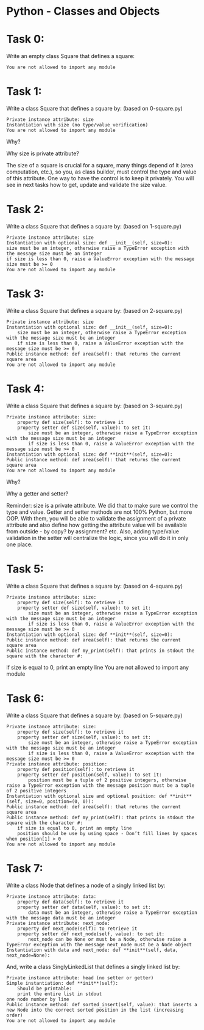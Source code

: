 # Python - Classes and Objects

# Task 0:

Write an empty class Square that defines a square:

    You are not allowed to import any module

# Task 1:

Write a class Square that defines a square by: (based on 0-square.py)

    Private instance attribute: size
    Instantiation with size (no type/value verification)
    You are not allowed to import any module

Why?

Why size is private attribute?

The size of a square is crucial for a square, many things depend of it (area computation, etc.), so you, as class builder, must control the type and value of this attribute. One way to have the control is to keep it privately. You will see in next tasks how to get, update and validate the size value.

# Task 2:

Write a class Square that defines a square by: (based on 1-square.py)

    Private instance attribute: size
    Instantiation with optional size: def __init__(self, size=0):
    size must be an integer, otherwise raise a TypeError exception with the message size must be an integer
    if size is less than 0, raise a ValueError exception with the message size must be >= 0
    You are not allowed to import any module

# Task 3:

Write a class Square that defines a square by: (based on 2-square.py)

    Private instance attribute: size
    Instantiation with optional size: def __init__(self, size=0):
    	size must be an integer, otherwise raise a TypeError exception with the message size must be an integer
    	if size is less than 0, raise a ValueError exception with the message size must be >= 0
    Public instance method: def area(self): that returns the current square area
    You are not allowed to import any module

# Task 4:

Write a class Square that defines a square by: (based on 3-square.py)

    Private instance attribute: size:
    	property def size(self): to retrieve it
    	property setter def size(self, value): to set it:
    		size must be an integer, otherwise raise a TypeError exception with the message size must be an integer
    		if size is less than 0, raise a ValueError exception with the message size must be >= 0
    Instantiation with optional size: def **init**(self, size=0):
    Public instance method: def area(self): that returns the current square area
    You are not allowed to import any module

Why?

Why a getter and setter?

Reminder: size is a private attribute. We did that to make sure we control the type and value. Getter and setter methods are not 100% Python, but more OOP. With them, you will be able to validate the assignment of a private attribute and also define how getting the attribute value will be available from outside - by copy? by assignment? etc. Also, adding type/value validation in the setter will centralize the logic, since you will do it in only one place.

# Task 5:

Write a class Square that defines a square by: (based on 4-square.py)

    Private instance attribute: size:
    	property def size(self): to retrieve it
    	property setter def size(self, value): to set it:
    		size must be an integer, otherwise raise a TypeError exception with the message size must be an integer
    		if size is less than 0, raise a ValueError exception with the message size must be >= 0
    Instantiation with optional size: def **init**(self, size=0):
    Public instance method: def area(self): that returns the current square area
    Public instance method: def my_print(self): that prints in stdout the square with the character #:

if size is equal to 0, print an empty line
You are not allowed to import any module

# Task 6:

Write a class Square that defines a square by: (based on 5-square.py)

    Private instance attribute: size:
    	property def size(self): to retrieve it
    	property setter def size(self, value): to set it:
    		size must be an integer, otherwise raise a TypeError exception with the message size must be an integer
    		if size is less than 0, raise a ValueError exception with the message size must be >= 0
    Private instance attribute: position:
    	property def position(self): to retrieve it
    	property setter def position(self, value): to set it:
    		position must be a tuple of 2 positive integers, otherwise raise a TypeError exception with the message position must be a tuple of 2 positive integers
    Instantiation with optional size and optional position: def **init**(self, size=0, position=(0, 0)):
    Public instance method: def area(self): that returns the current square area
    Public instance method: def my_print(self): that prints in stdout the square with the character #:
    	if size is equal to 0, print an empty line
    	position should be use by using space - Don’t fill lines by spaces when position[1] > 0
    You are not allowed to import any module

# Task 7:

Write a class Node that defines a node of a singly linked list by:

    Private instance attribute: data:
    	property def data(self): to retrieve it
    	property setter def data(self, value): to set it:
    		data must be an integer, otherwise raise a TypeError exception with the message data must be an integer
    Private instance attribute: next_node:
    	property def next_node(self): to retrieve it
    	property setter def next_node(self, value): to set it:
    		next_node can be None or must be a Node, otherwise raise a TypeError exception with the message next_node must be a Node object
    Instantiation with data and next_node: def **init**(self, data, next_node=None):

And, write a class SinglyLinkedList that defines a singly linked list by:

    Private instance attribute: head (no setter or getter)
    Simple instantiation: def **init**(self):
    	Should be printable:
    	print the entire list in stdout
    one node number by line
    Public instance method: def sorted_insert(self, value): that inserts a new Node into the correct sorted position in the list (increasing order)
    You are not allowed to import any module
